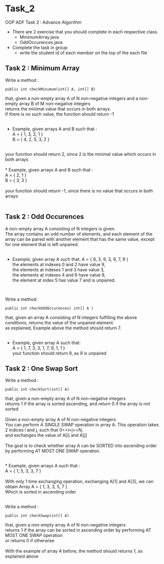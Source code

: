 # Task_2
OOP ADF Task 2 : Advance Algorithm
* There are 2 exercise that you should complete in each respective class.
  * MinimumArray.java
  * OddOccurences.java
* Complete the task in group
  * write the student id of each member on the top of the each file

## Task 2 : Minimum Array
Write a method : 
  ``` 
  public int checkMinimum(int[] A, int[] B)
  ```
that, given a non-empty array A of N non-negative integers and a non-empty array B of M non-negative integers <br>
returns the minimal value that occurs in both arrays. <br>
If there is no such value, the function should return -1 <br>
<br>
* Example, given arrays A and B such that :  <br>
<t> A = { 1, 3, 2, 1 } <br>
<t> B = { 4, 2, 5, 3, 2 } <br>
<br>
your function should return 2, since 2 is the minimal value which occurs in both arrays <br>
<br>
* Example, given arrays A and B such that :  <br>
<t> A = { 2, 1 } <br>
<t> B = { 3, 3 } <br>
<br>
your function should return -1, since there is no value that occurs in both arrays<br>
<br>

## Task 2 : Odd Occurences
A non-empty array A consisting of N integers is given.<br>
The array contains an odd number of elements, and each element of the array can be paired with another element that has the same value, except for one element that is left unpaired.<br>
<br>
* Example, given array A such that:
<t> A = { 9, 3, 9, 3, 9, 7, 9 } <br>
<t><t> the elements at indexes 0 and 2 have value 9, <br>
<t><t> the elements at indexes 1 and 3 have value 3, <br>
<t><t> the elements at indexes 4 and 6 have value 9, <br>
<t><t> the element at index 5 has value 7 and is unpaired. <br>
<br>

Write a method:<br>
  ```
  public int checkOddOccurences( int[] A )
  ```
that, given an array A consisting of N integers fulfilling the above conditions, returns the value of the unpaired element.<br>
as explained, Example above the method should return 7. <br>
<br>

* Example, given array A such that: <br>
<t> A = { 1, 7, 3, 3, 1, 7, 9, 1, 1 } <br>
your function should return 9, as 9 is unpaired <br>


## Task 2 <Bonus Advanced> : One Swap Sort
Write a method : 
  ``` 
  public int checkSort(int[] A)
  ```
that, given a non-empty array A of N non-negative integers <br>
returns 1 if the array is sorted ascending, and return 0 if the array is not sorted <br>
<br>
Given a non-empty array A of N non-negative integers <br>
You can perform A SINGLE SWAP operation in array A. This operation takes 2 indices i and j, such that 0<=i<j<=N, <br>
and exchanges the value of A[i] and A[j]<br>
<br>
The goal is to check whether array A can be SORTED into ascending order by performing AT MOST ONE SWAP operation.<br>

<br>
* Example, given arrays A such that :  <br>
<t> A = { 1, 5, 3, 3, 7 } <br>
<br>
With only 1 time exchanging operation, exchanging A[1] and A[3], we can obtain Array A = { 1, 3, 3, 5, 7 }  <br>
Which is sorted in ascending order<br>
<br>

Write a method : 
  ``` 
  public int checkSwap(int[] A)
  ```
that, given a non-empty array A of N non-negative integers <br>
returns 1 if the array can be sorted in ascending order by performing AT MOST ONE SWAP operation<br>
or returns 0 if otherwise<br>
<br>
With the example of array A before, the method should returns 1, as explained above<br>

